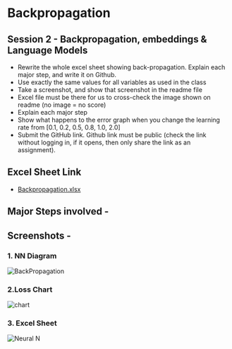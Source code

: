 # Backpropagation
## Session 2 - Backpropagation, embeddings & Language Models
- Rewrite the whole excel sheet showing back-propagation. Explain each major step, and write it on Github.
- Use exactly the same values for all variables as used in the class
- Take a screenshot, and show that screenshot in the readme file
- Excel file must be there for us to cross-check the image shown on readme (no image = no score)
- Explain each major step
- Show what happens to the error graph when you change the learning rate from [0.1, 0.2, 0.5, 0.8, 1.0, 2.0]
- Submit the GitHub link. Github link must be public (check the link without logging in, if it opens, then only share the link as an assignment).

## Excel Sheet Link
- [Backpropagation.xlsx](https://github.com/Aesh-7568/Backpropagation/files/7261043/Backpropagation.xlsx)

## Major Steps involved - 

## Screenshots -
### 1. NN Diagram

![BackPropagation](https://user-images.githubusercontent.com/42990724/135494478-49363450-348c-4a14-9f86-ff7552771326.png)

### 2.Loss Chart

![chart](https://user-images.githubusercontent.com/42990724/135494515-c400a432-2e1b-40a7-b344-8689cf31bb2b.png)

### 3. Excel Sheet

![Neural N](https://user-images.githubusercontent.com/42990724/135494574-35ad1afc-5286-4164-9570-a607a08c7fd4.png)



